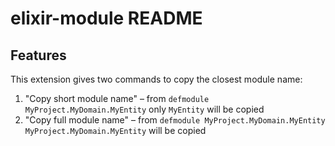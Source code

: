 # elixir-module README

## Features

This extension gives two commands to copy the closest module name:
1. "Copy short module name" – from `defmodule MyProject.MyDomain.MyEntity` only `MyEntity` will be copied
2. "Copy full module name" – from `defmodule MyProject.MyDomain.MyEntity` `MyProject.MyDomain.MyEntity` will be copied

